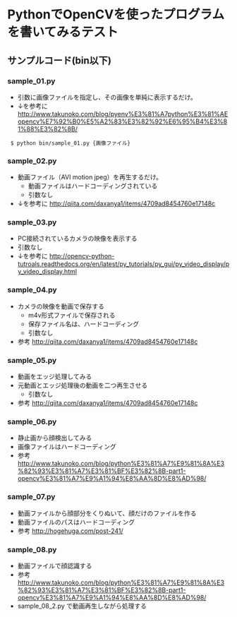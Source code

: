 # PythonでOpenCVを使ったプログラムを書いてみるテスト

## サンプルコード(bin以下)

### sample_01.py

* 引数に画像ファイルを指定し、その画像を単純に表示するだけ。
* ↓を参考に
  http://www.takunoko.com/blog/pyenv%E3%81%A7python%E3%81%AEopencv%E7%92%B0%E5%A2%83%E3%82%92%E6%95%B4%E3%81%88%E3%82%8B/

```
 $ python bin/sample_01.py {画像ファイル}
```

### sample_02.py

* 動画ファイル（AVI motion jpeg）を再生するだけ。
  * 動画ファイルはハードコーディングされている
  * 引数なし
* ↓を参考に
  http://qiita.com/daxanya1/items/4709ad8454760e17148c

### sample_03.py

* PC接続されているカメラの映像を表示する
* 引数なし
* ↓を参考に
  http://opencv-python-tutroals.readthedocs.org/en/latest/py_tutorials/py_gui/py_video_display/py_video_display.html

### sample_04.py

* カメラの映像を動画で保存する
  * m4v形式ファイルで保存される
  * 保存ファイル名は、ハードコーディング
  * 引数なし
* 参考
  http://qiita.com/daxanya1/items/4709ad8454760e17148c

### sample_05.py

* 動画をエッジ処理してみる
* 元動画とエッジ処理後の動画を二つ再生させる
  * 引数なし
* 参考
  http://qiita.com/daxanya1/items/4709ad8454760e17148c


### sample_06.py

* 静止画から顔検出してみる
* 画像ファイルはハードコーディング
* 参考
  http://www.takunoko.com/blog/python%E3%81%A7%E9%81%8A%E3%82%93%E3%81%A7%E3%81%BF%E3%82%8B-part1-opencv%E3%81%A7%E9%A1%94%E8%AA%8D%E8%AD%98/


### sample_07.py

* 動画ファイルから顔部分をくりぬいて、顔だけのファイルを作る
* 動画ファイルのパスはハードコーディング
* 参考
  http://hogehuga.com/post-241/

### sample_08.py

* 動画ファイルで顔認識する
* 参考
  http://www.takunoko.com/blog/python%E3%81%A7%E9%81%8A%E3%82%93%E3%81%A7%E3%81%BF%E3%82%8B-part1-opencv%E3%81%A7%E9%A1%94%E8%AA%8D%E8%AD%98/
* sample_08_2.py で動画再生しながら処理する

